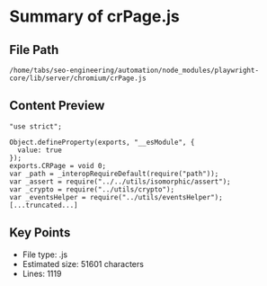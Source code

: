 # Summary of crPage.js
  
## File Path
`/home/tabs/seo-engineering/automation/node_modules/playwright-core/lib/server/chromium/crPage.js`

## Content Preview
```
"use strict";

Object.defineProperty(exports, "__esModule", {
  value: true
});
exports.CRPage = void 0;
var _path = _interopRequireDefault(require("path"));
var _assert = require("../../utils/isomorphic/assert");
var _crypto = require("../utils/crypto");
var _eventsHelper = require("../utils/eventsHelper");
[...truncated...]
```

## Key Points
- File type: .js
- Estimated size: 51601 characters
- Lines: 1119
